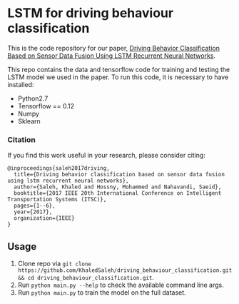 # LSTM for driving behaviour classification

This is the code repository for our paper, [Driving Behavior Classification Based on Sensor Data Fusion Using LSTM Recurrent Neural Networks](https://ieeexplore.ieee.org/document/8317835).  

This repo contains the data and tensorflow code for training and testing the LSTM model we used in the paper. To run this code, it is necessary to have installed:  
- Python2.7
- Tensorflow == 0.12
- Numpy
- Sklearn

### Citation
If you find this work useful in your research, please consider citing:

    @inproceedings{saleh2017driving,
      title={Driving behavior classification based on sensor data fusion using lstm recurrent neural networks},
      author={Saleh, Khaled and Hossny, Mohammed and Nahavandi, Saeid},
      booktitle={2017 IEEE 20th International Conference on Intelligent Transportation Systems (ITSC)},
      pages={1--6},
      year={2017},
      organization={IEEE}
    }
## Usage 
1. Clone repo via `git clone https://github.com/KhaledSaleh/driving_behaviour_classification.git && cd driving_behaviour_classification.git`.
2. Run `python main.py --help` to check the available command line args.
3. Run `python main.py` to train the model on the full dataset.
